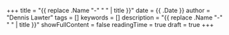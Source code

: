 +++
title = "{{ replace .Name "-" " " | title }}"
date = {{ .Date }}
author = "Dennis Lawter"
tags = []
keywords = []
description = "{{ replace .Name "-" " " | title }}"
showFullContent = false
readingTime = true
draft = true
+++
